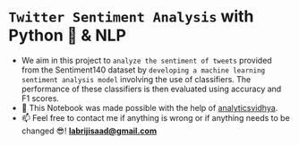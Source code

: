 # `Twitter Sentiment Analysis` with Python 🐍 & NLP 
- We aim in this project to `analyze the sentiment of tweets` provided from the Sentiment140 dataset by `developing a machine learning sentiment analysis model` involving the use of classifiers. The performance of these classifiers is then evaluated using accuracy and F1 scores.
- 🙌 This Notebook was made possible with the help of [analyticsvidhya](https://www.analyticsvidhya.com/blog/2021/06/twitter-sentiment-analysis-a-nlp-use-case-for-beginners/).
- 📫 Feel free to contact me if anything is wrong or if anything needs to be changed 😎!  **labrijisaad@gmail.com**
